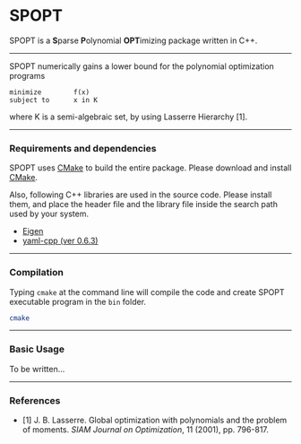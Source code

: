 SPOPT
====

SPOPT is a **S**parse **P**olynomial **OPT**imizing package written in C++.

---

SPOPT numerically gains a lower bound for the polynomial optimization programs

```
minimize        f(x)
subject to      x in K
```

where K is a semi-algebraic set, by using Lasserre Hierarchy [1].

---

### Requirements and dependencies

SPOPT uses [CMake](http://www.cmake.org) to build the entire package. Please download and install [CMake](http://www.cmake.org).

Also, following C++ libraries are used in the source code. Please install them, and place the header file and the library file inside the search path used by your system.

- [Eigen](http://eigen.tuxfamily.org/)
- [yaml-cpp (ver 0.6.3)](https://github.com/jbeder/yaml-cpp)

---

### Compilation

Typing `cmake` at the command line will compile the code and create SPOPT executable program in the `bin` folder.

```sh
cmake
```

---

### Basic Usage

To be written...

---

### References

- [1] J. B. Lasserre. Global optimization with polynomials and the problem of moments. *SIAM Journal on Optimization*, 11 (2001), pp. 796-817.